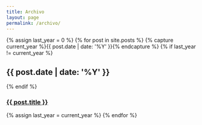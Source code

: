 ```yaml
---
title: Archivo
layout: page
permalink: /archivo/
---
```


<div class="archives"></h1>
  {% assign last_year = 0 %}
  {% for post in site.posts %}
    {% capture current_year %}{{ post.date | date: '%Y' }}{% endcapture %}
    {% if last_year != current_year %}
      <h2 class='archive-year'>{{ post.date | date: '%Y' }}</h2>
    {% endif %}
    <h3 class="archives-entry"><a href="{{ post.url }}" title="{{ post.title }}">{{ post.title }}</a></h3>
    {% assign last_year = current_year %}
  {% endfor %}
</div>
